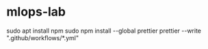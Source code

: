 # mlops-lab #
sudo apt install npm
sudo npm install --global prettier
 prettier --write ".github/workflows/*.yml"